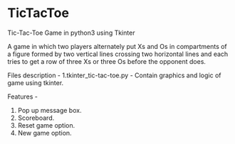 # TicTacToe
Tic-Tac-Toe Game in python3 using Tkinter

A game in which two players alternately put Xs and Os in compartments of a figure formed by two vertical lines crossing two horizontal lines and each tries to get a row of three Xs or three Os before the opponent does.

Files description -
1.tkinter_tic-tac-toe.py - Contain graphics and logic of game using tkinter.

Features -
1. Pop up message box.
2. Scoreboard.
3. Reset game option.
4. New game option.
